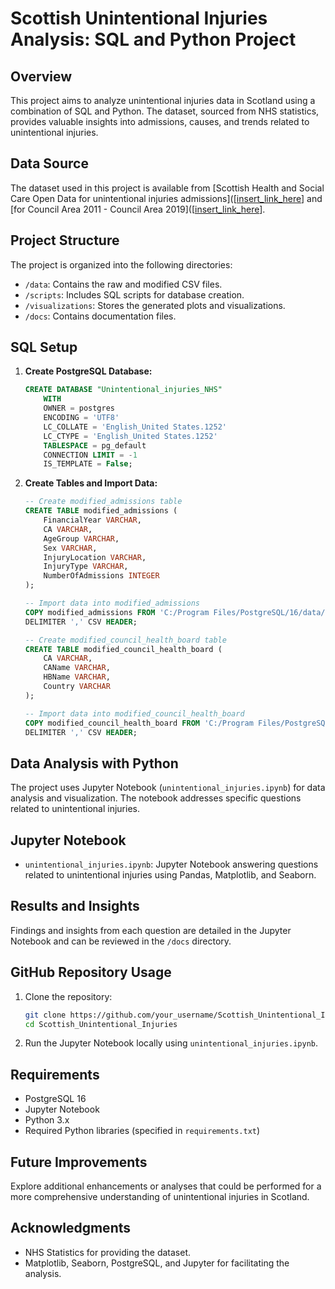# Scottish Unintentional Injuries Analysis: SQL and Python Project

## Overview

This project aims to analyze unintentional injuries data in Scotland using a combination of SQL and Python. The dataset, sourced from NHS statistics, provides valuable insights into admissions, causes, and trends related to unintentional injuries.

## Data Source

The dataset used in this project is available from [Scottish Health and Social Care Open Data for unintentional injuries admissions]([[insert_link_here](https://www.opendata.nhs.scot/dataset/unintentional-injuries/resource/aee43295-2a13-48f6-bf05-92769ca7c6cf)] and [for Council Area 2011 - Council Area 2019]([[insert_link_here](https://www.opendata.nhs.scot/dataset/geography-codes-and-labels)].

## Project Structure

The project is organized into the following directories:

- `/data`: Contains the raw and modified CSV files.
- `/scripts`: Includes SQL scripts for database creation.
- `/visualizations`: Stores the generated plots and visualizations.
- `/docs`: Contains documentation files.

## SQL Setup

1. **Create PostgreSQL Database:**
    ```sql
    CREATE DATABASE "Unintentional_injuries_NHS"
        WITH
        OWNER = postgres
        ENCODING = 'UTF8'
        LC_COLLATE = 'English_United States.1252'
        LC_CTYPE = 'English_United States.1252'
        TABLESPACE = pg_default
        CONNECTION LIMIT = -1
        IS_TEMPLATE = False;
    ```

2. **Create Tables and Import Data:**
    ```sql
    -- Create modified_admissions table
    CREATE TABLE modified_admissions (
        FinancialYear VARCHAR,
        CA VARCHAR,
        AgeGroup VARCHAR,
        Sex VARCHAR,
        InjuryLocation VARCHAR,
        InjuryType VARCHAR,
        NumberOfAdmissions INTEGER
    );

    -- Import data into modified_admissions
    COPY modified_admissions FROM 'C:/Program Files/PostgreSQL/16/data/Data_copy/modified_admissions.csv'
    DELIMITER ',' CSV HEADER;

    -- Create modified_council_health_board table
    CREATE TABLE modified_council_health_board (
        CA VARCHAR,
        CAName VARCHAR,
        HBName VARCHAR,
        Country VARCHAR
    );

    -- Import data into modified_council_health_board
    COPY modified_council_health_board FROM 'C:/Program Files/PostgreSQL/16/data/Data_copy/modified_council_health_board.csv'
    DELIMITER ',' CSV HEADER;
    ```

## Data Analysis with Python

The project uses Jupyter Notebook (`unintentional_injuries.ipynb`) for data analysis and visualization. The notebook addresses specific questions related to unintentional injuries.

## Jupyter Notebook

- `unintentional_injuries.ipynb`: Jupyter Notebook answering questions related to unintentional injuries using Pandas, Matplotlib, and Seaborn.

## Results and Insights

Findings and insights from each question are detailed in the Jupyter Notebook and can be reviewed in the `/docs` directory.

## GitHub Repository Usage

1. Clone the repository:
    ```bash
    git clone https://github.com/your_username/Scottish_Unintentional_Injuries.git
    cd Scottish_Unintentional_Injuries
    ```

2. Run the Jupyter Notebook locally using `unintentional_injuries.ipynb`.

## Requirements

- PostgreSQL 16
- Jupyter Notebook
- Python 3.x
- Required Python libraries (specified in `requirements.txt`)

## Future Improvements

Explore additional enhancements or analyses that could be performed for a more comprehensive understanding of unintentional injuries in Scotland.

## Acknowledgments

- NHS Statistics for providing the dataset.
- Matplotlib, Seaborn, PostgreSQL, and Jupyter for facilitating the analysis.

